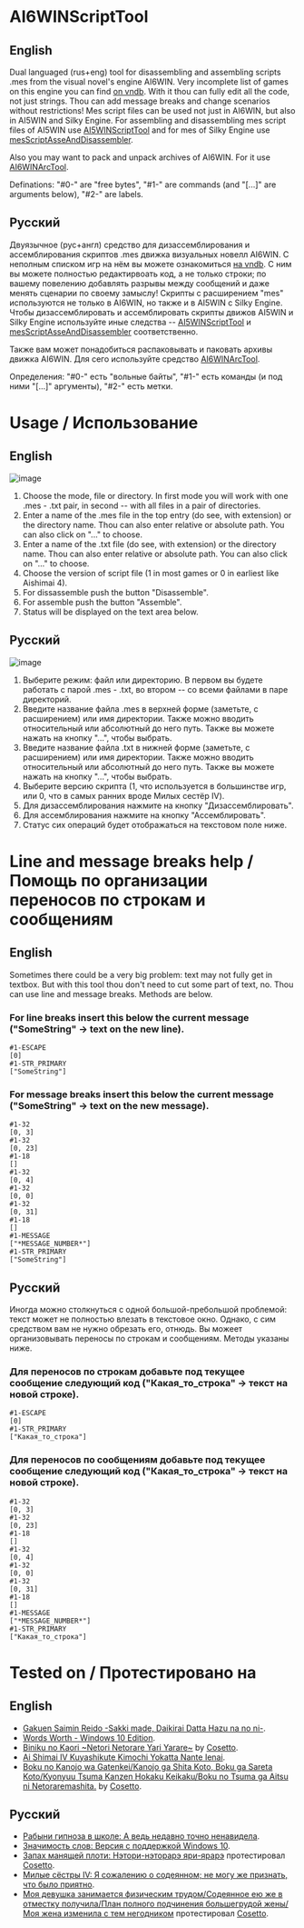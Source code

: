 # AI6WINScriptTool
## English
 Dual languaged (rus+eng) tool for disassembling and assembling scripts .mes from the visual novel's engine AI6WIN. Very incomplete list of games on this engine you can find [on vndb](https://vndb.org/v?q=&ch=&f=N18fwAI6WIN-). With it thou can fully edit all the code, not just strings. Thou can add message breaks and change scenarios without restrictions!
 Mes script files can be used not just in AI6WIN, but also in AI5WIN and Silky Engine. For assembling and disassembling mes script files of AI5WIN use [AI5WINScriptTool](https://github.com/TesterTesterov/AI5WINScriptTool) and for mes of Silky Engine use [mesScriptAsseAndDisassembler](https://github.com/TesterTesterov/mesScriptAsseAndDisassembler).
 
 Also you may want to pack and unpack archives of AI6WIN. For it use [AI6WINArcTool](https://github.com/TesterTesterov/AI6WINArcTool).

Definations: "#0-" are "free bytes", "#1-" are commands (and "\[...]" are arguments below), "#2-" are labels.

## Русский
 Двуязычное (рус+англ) средство для дизассемблирования и ассемблирования скриптов .mes движка визуальных новелл AI6WIN. С неполным списком игр на нём вы можете ознакомиться [на vndb](https://vndb.org/v?q=&ch=&f=N18fwAI6WIN-). С ним вы можете полностью редактирвоать код, а не только строки; по вашему повелению добавлять разрывы между сообщений и даже менять сценарии по своему замыслу!
  Скрипты с расширением "mes" используются не только в AI6WIN, но также и в AI5WIN с Silky Engine. Чтобы дизассемблировать и ассемблировать скрипты движов AI5WIN и Silky Engine используйте иные следства -- [AI5WINScriptTool](https://github.com/TesterTesterov/AI5WINScriptTool) и [mesScriptAsseAndDisassembler](https://github.com/TesterTesterov/mesScriptAsseAndDisassembler) соответственно.
 
 Также вам может понадобиться распаковывать и паковать архивы движка AI6WIN. Для сего используйте средство [AI6WINArcTool](https://github.com/TesterTesterov/AI6WINArcTool).
  
 Определения: "#0-" есть "вольные байты", "#1-" есть команды (и под ними "\[...]" аргументы), "#2-" есть метки.
 
 # Usage / Использование
## English
![image](https://user-images.githubusercontent.com/66121918/151975923-a0c54881-8424-4c0f-8268-18cb75969adb.png)
1. Choose the mode, file or directory. In first mode you will work with one .mes - .txt pair, in second -- with all files in a pair of directories.
2. Enter a name of the .mes file in the top entry (do see, with extension) or the directory name. Thou can also enter relative or absolute path. You can also click on "..." to choose.
3. Enter a name of the .txt file (do see, with extension) or the directory name. Thou can also enter relative or absolute path. You can also click on "..." to choose.
4. Choose the version of script file (1 in most games or 0 in earliest like Aishimai 4).
5. For dissassemble push the button "Disassemble".
6. For assemble push the button "Assemble".
7. Status will be displayed on the text area below.

## Русский
![image](https://user-images.githubusercontent.com/66121918/151975831-45c8b865-a1ad-4ebb-b429-2b81113515c8.png)
1. Выберите режим: файл или директорию. В первом вы будете работать с парой .mes - .txt, во втором -- со всеми файлами в паре директорий.
2. Введите название файла .mes в верхней форме (заметьте, с расширением) или имя директории. Также можно вводить относительный или абсолютный до него путь. Также вы можете нажать на кнопку "...", чтобы выбрать.
3. Введите название файла .txt в нижней форме (заметьте, с расширением) или имя директории. Также можно вводить относительный или абсолютный до него путь. Также вы можете нажать на кнопку "...", чтобы выбрать.
4. Выберите версию скрипта (1, что используется в большинстве игр, или 0, что в самых ранних вроде Милых сестёр IV).
5. Для дизассемблирования нажмите на кнопку "Дизассемблировать".
6. Для ассемблирования нажмите на кнопку "Ассемблировать".
7. Статус сих операций будет отображаться на текстовом поле ниже.


# Line and message breaks help / Помощь по организации переносов по строкам и сообщениям
## English
Sometimes there could be a very big problem: text may not fully get in textbox. But with this tool thou don't need to cut some part of text, no. Thou can use line and message breaks. Methods are below.
### For line breaks insert this below the current message ("SomeString" -> text on the new line).
```
#1-ESCAPE
[0]
#1-STR_PRIMARY
["SomeString"]
```
### For message breaks insert this below the current message ("SomeString" -> text on the new message).
```
#1-32
[0, 3]
#1-32
[0, 23]
#1-18
[]
#1-32
[0, 4]
#1-32
[0, 0]
#1-32
[0, 31]
#1-18
[]
#1-MESSAGE
["*MESSAGE_NUMBER*"]
#1-STR_PRIMARY
["SomeString"]
```

## Русский
Иногда можно столкнуться с одной большой-пребольшой проблемой: текст может не полностью влезать в текстовое окно. Однако, с сим средством вам не нужно обрезать его, отнюдь. Вы можеет организовывать переносы по строкам и сообщениям. Методы указаны ниже.
### Для переносов по строкам добавьте под текущее сообщение следующий код ("Какая_то_строка" -> текст на новой строке).
```
#1-ESCAPE
[0]
#1-STR_PRIMARY
["Какая_то_строка"]
```
### Для переносов по сообщениям добавьте под текущее сообщение следующий код ("Какая_то_строка" -> текст на новой строке).
```
#1-32
[0, 3]
#1-32
[0, 23]
#1-18
[]
#1-32
[0, 4]
#1-32
[0, 0]
#1-32
[0, 31]
#1-18
[]
#1-MESSAGE
["*MESSAGE_NUMBER*"]
#1-STR_PRIMARY
["Какая_то_строка"]
```


# Tested on / Протестировано на
## English
- [Gakuen Saimin Reido -Sakki made, Daikirai Datta Hazu na no ni-](https://vndb.org/v1601).
- [Words Worth - Windows 10 Edition](https://vndb.org/v315).
- [Biniku no Kaori \~Netori Netorare Yari Yarare\~](https://vndb.org/v470) by [Cosetto](https://github.com/Cosetto).
- [Ai Shimai IV Kuyashikute Kimochi Yokatta Nante Ienai](https://vndb.org/v14826).
- [Boku no Kanojo wa Gatenkei/Kanojo ga Shita Koto, Boku ga Sareta Koto/Kyonyuu Tsuma Kanzen Hokaku Keikaku/Boku no Tsuma ga Aitsu ni Netoraremashita.](https://vndb.org/v8731) by [Cosetto](https://github.com/Cosetto).

## Русский
- [Рабыни гипноза в школе: А ведь недавно точно ненавидела](https://vndb.org/v1601).
- [Значимость слов: Версия с поддержкой Windows 10](https://vndb.org/v315).
- [Запах манящей плоти: Нэтори-нэторарэ яри-ярарэ](https://vndb.org/v470) протестировал [Cosetto](https://github.com/Cosetto).
- [Милые сёстры IV: Я сожалению о содеянном; не могу же признать, что было приятно](https://vndb.org/v14826).
- [Моя девушка занимается физическим трудом/Содеянное ею же в отместку получила/План полного подчинения большегрудой жены/Моя жена изменила с тем негодником](https://vndb.org/v8731) протестировал [Cosetto](https://github.com/Cosetto).
